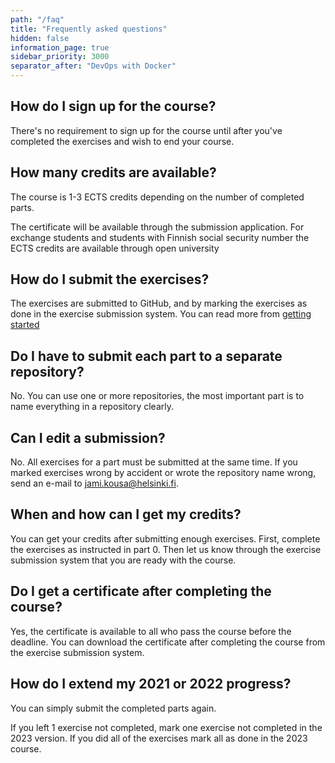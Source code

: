 ```yaml
---
path: "/faq"
title: "Frequently asked questions"
hidden: false
information_page: true
sidebar_priority: 3000
separator_after: "DevOps with Docker"
---
```


<table-of-contents></table-of-contents>

## How do I sign up for the course?

There's no requirement to sign up for the course until after you've completed the exercises and wish to end your course.

## How many credits are available?

The course is 1-3 ECTS credits depending on the number of completed parts.

The certificate will be available through the submission application. For exchange students and students with Finnish social security number the ECTS credits are available through open university

## How do I submit the exercises?

The exercises are submitted to GitHub, and by marking the exercises as done in the exercise submission system. You can read more from [getting started](/getting-started)

## Do I have to submit each part to a separate repository?

No. You can use one or more repositories, the most important part is to name everything in a repository clearly.

## Can I edit a submission?

No. All exercises for a part must be submitted at the same time. If you marked exercises wrong by accident or wrote the repository name wrong, send an e-mail to jami.kousa@helsinki.fi.

## When and how can I get my credits?

You can get your credits after submitting enough exercises. First, complete the exercises as instructed in part 0. Then let us know through the exercise submission system that you are ready with the course.

## Do I get a certificate after completing the course?

Yes, the certificate is available to all who pass the course before the deadline. You can download the certificate after completing the course from the exercise submission system.

## How do I extend my 2021 or 2022 progress?

You can simply submit the completed parts again.

If you left 1 exercise not completed, mark one exercise not completed in the 2023 version. If you did all of the exercises mark all as done in the 2023 course.
